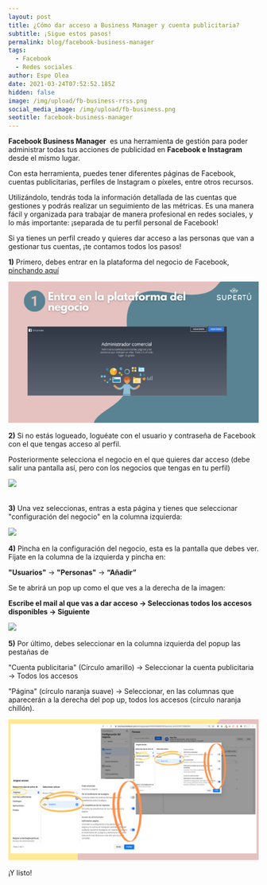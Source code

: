 ```yaml
---
layout: post
title: ¿Cómo dar acceso a Business Manager y cuenta publicitaria?
subtitle: ¡Sigue estos pasos!
permalink: blog/facebook-business-manager
tags:
  - Facebook
  - Redes sociales
author: Espe Olea
date: 2021-03-24T07:52:52.185Z
hidden: false
image: /img/upload/fb-business-rrss.png
social_media_image: /img/upload/fb-business.png
seotitle: facebook-business-manager
---
```

**Facebook Business Manager**  es una herramienta de gestión para poder administrar todas tus acciones de publicidad en **Facebook e Instagram** desde el mismo lugar.



Con esta herramienta, puedes tener diferentes páginas de Facebook, cuentas publicitarias, perfiles de Instagram o píxeles, entre otros recursos. 

Utilizándolo, tendrás toda la información detallada de las cuentas que gestiones y podrás realizar un seguimiento de las métricas. Es una manera fácil y organizada para trabajar de manera profesional en redes sociales, y lo más importante: ¡separada de tu perfil personal de Facebook!

Si ya tienes un perfil creado y quieres dar acceso a las personas que van a gestionar tus cuentas, ¡te contamos todos los pasos! 

**1)** Primero, debes entrar en la plataforma del negocio de Facebook, [pinchando aquí](https://business.facebook.com/)

[![](/img/upload/plataforma.png)](/img/upload/plataforma.png)

**2)** Si no estás logueado, loguéate con el usuario y contraseña de Facebook con el que tengas acceso al perfil. 

Posteriormente selecciona el negocio en el que quieres dar acceso (debe salir una pantalla así, pero con los negocios que tengas en tu perfil)

![](https://lh6.googleusercontent.com/t4NZFCFORRnVuegikh_Ad37Dx0ll90Q-dcMGiq1mK7qVoOeEjAdRm9e9AdlYISfbyS7pQBB65i3cFQpv_fmiW4PS4Q-0WrdTw4uaZVRR-lOzooNVwPXCym4P8yGl-Jg71Tlk0gNg)

**\
3)** Una vez seleccionas, entras a esta página y tienes que seleccionar "configuración del negocio" en la columna izquierda:

![](https://lh4.googleusercontent.com/p-eEl2q6hJxINiZ50ksXJ8lQu9Ldixhc47Gsp38L2L1a11NHcNK0S--eWbLYiAjqNaiC7PJvKOJziDwjujMqoNYnM70MZeJLfs7_-N8pXXqPvdskxWA0JAboJQ-jfVqW_fefQoWL)

**4)** Pincha en la configuración del negocio, esta es la pantalla que debes ver. Fíjate en la columna de la izquierda y pincha en:

**"Usuarios"** -> **"Personas"** -> **“Añadir”**

Se te abrirá un pop up como el que ves a la derecha de la imagen:

**Escribe el mail al que vas a dar acceso -> Seleccionas todos los accesos disponibles -> Siguiente**

![](https://lh6.googleusercontent.com/IOM7am6Fd6Pd21sA3ddT_zFYEMxOxiodaWYr-Gh1ZSKZcYonQfAV8d5LagyCQYTKjJ7m_JWzY81y80Vv1INKOovf2M7WqbnfP_G-U-0NWFKN5--YtFrv4XxKKMwIKNbj1gaSWBuf)

**5)** Por último, debes seleccionar en la columna izquierda del popup las pestañas de 

"Cuenta publicitaria" (Círculo amarillo) -> Seleccionar la cuenta publicitaria -> Todos los accesos

"Página" (círculo naranja suave) -> Seleccionar, en las columnas que aparecerán a la derecha del pop up, todos los accesos (círculo naranja chillón).

[![](/img/upload/acceso.png)](/img/upload/acceso.png)

¡Y listo!